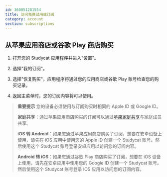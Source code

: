```yaml
---
id: 360051281554
title: 访问免费试用或订阅
category: account
section: subscriptions
---
```



## 从苹果应用商店或谷歌 Play 商店购买

1. 打开您的 Studycat 应用程序并进入"设置"。

2. 选择"我的订阅"。

3. 选择"恢复购买"，应用程序将通过您的应用商店或谷歌 Play 账号检查您的购买记录。

4. 返回主菜单时，您的订阅内容将可以使用。


> **重要提示**
您的设备必须使用与订阅购买时相同的 Apple ID 或 Google ID。
>
> **家庭共享**：通过苹果应用商店购买的订阅可以通过[苹果家庭共享](https://www.apple.com/family-sharing/)与家庭成员共享。
>
> **iOS 转 Android**：如果您通过苹果应用商店购买了订阅，想要在安卓设备上使用，请先在 iOS 应用中使用您的 Apple ID 创建一个 Studycat 账号。然后使用这个 Studycat 账号登录安卓应用以访问您的订阅内容。
>
> **Android 转 iOS**：如果您通过谷歌 Play 商店购买了订阅，想要在 iOS 设备上使用，请先在安卓应用中使用您的 Google ID 创建一个 Studycat 账号。然后使用这个 Studycat 账号登录 iOS 应用以访问您的订阅内容。